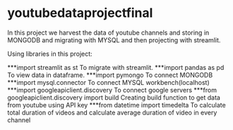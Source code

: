 # youtubedataprojectfinal

In this project we harvest the data of youtube channels and storing in MONGODB
and migrating with MYSQL and then projecting with streamlit.

Using libraries in this project:

***import streamlit as st
  To migrate with streamlit.
***import pandas as pd
  To view data in dataframe.
***import pymongo
   To connect MONGODB
***import mysql.connector
   To connect MYSQL workbench(localhost)
***import googleapiclient.discovery
   To connect google servers
***from googleapiclient.discovery import build
  Creating build function to get data from youtube using API key
***from datetime import timedelta
   To calculate total duration of videos and calculate average duration of video in every channel

   
